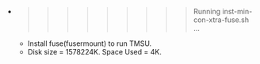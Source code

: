 * >>>>>>>>> Running inst-min-con-xtra-fuse.sh ...
  * Install fuse(fusermount) to run TMSU.
  * Disk size = 1578224K. Space Used = 4K.
